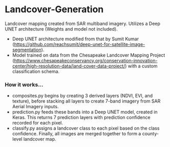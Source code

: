 # Landcover-Generation
Landcover mapping created from SAR multiband imagery. Utilizes a Deep UNET architecture (Weights and model not included).
- Deep UNET architecture modified from that by Sumit Kumar (https://github.com/reachsumit/deep-unet-for-satellite-image-segmentation).
- Model trained on data from the Chesapeake Landcover Mapping Project (https://www.chesapeakeconservancy.org/conservation-innovation-center/high-resolution-data/land-cover-data-project/) with a custom classification schema.

### How it works...
- composites.py begins by creating 3 derived layers (NDVI, EVI, and texture), before stacking all layers to create 7-band imagery from SAR Aerial Imagery inputs.
- prediction.py feeds these bands into a Deep UNET model, created in Keras. This returns 7 prediction layers with prediction confidence recorded for each pixel.
- classify.py assigns a landcover class to each pixel based on the class confidence. Finally, all images are merged together to form a county-level landcover map.
